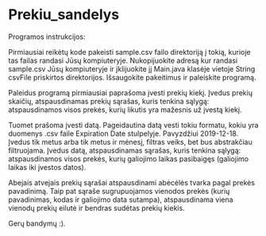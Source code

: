 # Prekiu_sandelys

Programos instrukcijos:

Pirmiausiai reikėtų kode pakeisti sample.csv failo direktoriją į tokią, kurioje tas failas randasi Jūsų kompiuteryje. Nukopijuokite adresą kur randasi sample.csv Jūsų kompiuteryje ir įklijuokite jį Main.java klasėje vietoje String csvFile priskirtos direktorijos. Išsaugokite pakeitimus ir paleiskite programą.

Paleidus programą pirmiausiai paprašoma įvesti prekių kiekį. Įvedus prekių skaičių, atspausdinamas prekių sąrašas, kuris tenkina sąlygą: atspausdinamos visos prekės, kurių likutis yra mažesnis už įvestą kiekį. 

Tuomet prašoma įvesti datą. Pageidautina datą vesti tokiu formatu, kokiu yra duomenys .csv faile Expiration Date stulpelyje. Pavyzdžiui 2019-12-18. Įvedus tik metus arba tik metus ir mėnesį, filtras veiks, bet bus abstrakčiau filtruojama. Įvedus datą, atspausdinamas sąrašas, kuris tenkina sąlygą: atspausdinamos visos prekės, kurių galiojimo laikas pasibaigęs (galiojimo laikas iki įvestos datos).

Abejais atvejais prekių sąrašai atspausdinami abėcėlės tvarka pagal prekės pavadinimą. Taip pat sąraše sugrupuojamos vienodos prekės (kurių pavadinimas, kodas ir galiojimo data sutampa), atspausdinama viena vienodų prekių eilutė ir bendras sudėtas prekių kiekis.

Gerų bandymų :).
